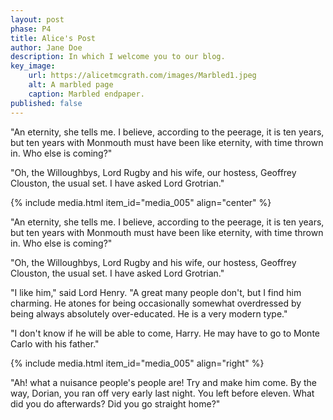 ```yaml
---
layout: post
phase: P4
title: Alice's Post
author: Jane Doe
description: In which I welcome you to our blog.
key_image:
    url: https://alicetmcgrath.com/images/Marbled1.jpeg
    alt: A marbled page
    caption: Marbled endpaper.
published: false
---
```


"An eternity, she tells me. I believe, according to the peerage, it is ten years, but ten years with Monmouth must have been like eternity, with time thrown in. Who else is coming?"

"Oh, the Willoughbys, Lord Rugby and his wife, our hostess, Geoffrey Clouston, the usual set. I have asked Lord Grotrian."

{% include media.html item_id="media_005" align="center" %}

"An eternity, she tells me. I believe, according to the peerage, it is ten years, but ten years with Monmouth must have been like eternity, with time thrown in. Who else is coming?"

"Oh, the Willoughbys, Lord Rugby and his wife, our hostess, Geoffrey Clouston, the usual set. I have asked Lord Grotrian."

"I like him," said Lord Henry. "A great many people don't, but I find him charming. He atones for being occasionally somewhat overdressed by being always absolutely over-educated. He is a very modern type."

"I don't know if he will be able to come, Harry. He may have to go to Monte Carlo with his father."

{% include media.html item_id="media_005" align="right" %}

"Ah! what a nuisance people's people are! Try and make him come. By the way, Dorian, you ran off very early last night. You left before eleven. What did you do afterwards? Did you go straight home?"